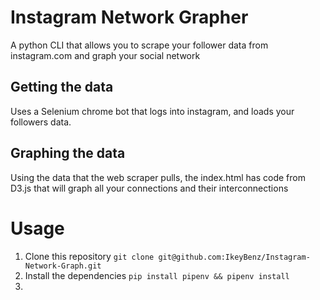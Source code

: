 # Instagram Network Grapher
A python CLI that allows you to scrape your follower data from instagram.com and graph your social network

## Getting the data
Uses a Selenium chrome bot that logs into instagram, and loads your followers data.

## Graphing the data
Using the data that the web scraper pulls, the index.html has code from D3.js that will graph all your connections and their interconnections

# Usage
1. Clone this repository `git clone git@github.com:IkeyBenz/Instagram-Network-Graph.git`
2. Install the dependencies `pip install pipenv && pipenv install`
3. 